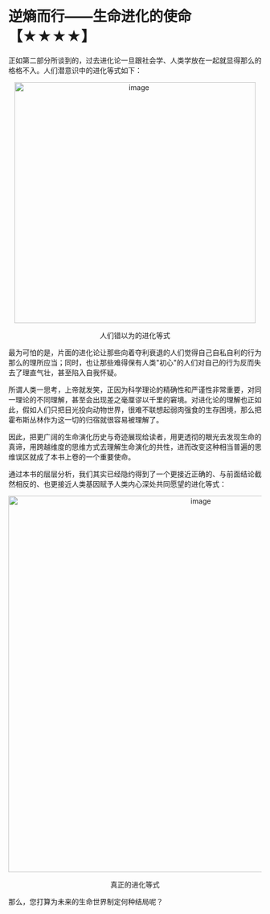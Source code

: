 # 逆熵而行——生命进化的使命【★★★★】

正如第二部分所谈到的，过去进化论一旦跟社会学、人类学放在一起就显得那么的格格不入。人们潜意识中的进化等式如下：

<p align="center"><img width="480" alt="image" src="https://github.com/user-attachments/assets/d7513be7-65b3-4d61-98b1-589323956732" /></p>
<p align="center">人们错以为的进化等式</p>

最为可怕的是，片面的进化论让那些向着夺利衰退的人们觉得自己自私自利的行为那么的理所应当；同时，也让那些难得保有人类"初心"的人们对自己的行为反而失去了理直气壮，甚至陷入自我怀疑。

所谓人类一思考，上帝就发笑，正因为科学理论的精确性和严谨性非常重要，对同一理论的不同理解，甚至会出现差之毫厘谬以千里的窘境。对进化论的理解也正如此，假如人们只把目光投向动物世界，很难不联想起弱肉强食的生存困境，那么把霍布斯丛林作为这一切的归宿就很容易被理解了。

因此，把更广阔的生命演化历史与奇迹展现给读者，用更透彻的眼光去发现生命的真谛，用跨越维度的思维方式去理解生命演化的共性，进而改变这种相当普遍的思维误区就成了本书上卷的一个重要使命。

通过本书的层层分析，我们其实已经隐约得到了一个更接近正确的、与前面结论截然相反的、也更接近人类基因赋予人类内心深处共同愿望的进化等式：

<p align="center"><img width="750" alt="image" src="https://github.com/user-attachments/assets/e38ab050-8756-40d8-b9fa-151f2e4b706a" /></p>
<p align="center">真正的进化等式</p>

那么，您打算为未来的生命世界制定何种结局呢？

